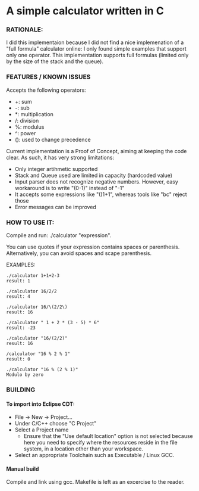 # A simple calculator written in C

### RATIONALE:
I did this implementaion because I did not find a nice implemenation of a "full formula" calculator online: I only found simple examples that support only one operator.
This implementation supports full formulas (limited only by the size of the stack and the queue).

### FEATURES / KNOWN ISSUES
Accepts the following operators:
 * +: sum
 * -: sub
 * *: multiplication
 * /: division
 * %: modulus
 * ^: power
 * (): used to change precedence

Current implementation is a Proof of Concept, aiming at keeping the code clear.
As such, it has very strong limitations:

 * Only integer artihmetic supported
 * Stack and Queue used are limited in capacity (hardcoded value)
 * Input parser does not recognize negative numbers. However, easy workaround is to write "(0-1)" instead of "-1"
 * It accepts some expressions like "()1+1", whereas tools like "bc" reject those
 * Error messages can be improved


### HOW TO USE IT:
Compile and run:
./calculator "expression".

You can use quotes if your expression contains spaces or parenthesis.
Alternatively, you can avoid spaces and scape parenthesis.

EXAMPLES:
```
./calculator 1+1+2-3
result: 1

./calculator 16/2/2
result: 4

./calculator 16/\(2/2\)
result: 16

./calculator " 1 + 2 * (3 - 5) * 6"
result: -23

./calculator "16/(2/2)"
result: 16

/calculator "16 % 2 % 1"
result: 0

./calculator "16 % (2 % 1)"
Modulo by zero
```


### BUILDING

#### To import into Eclipse CDT:

* File -> New -> Project...
* Under C/C++ choose "C Project"
* Select a Project name
  * Ensure that the "Use default location" option is not selected because here you need to specify where the resources reside in the file system, in a location other than your workspace.
* Select an appropriate Toolchain such as Executable / Linux GCC.

#### Manual build
Compile and link using gcc. Makefile is left as an excercise to the reader.
